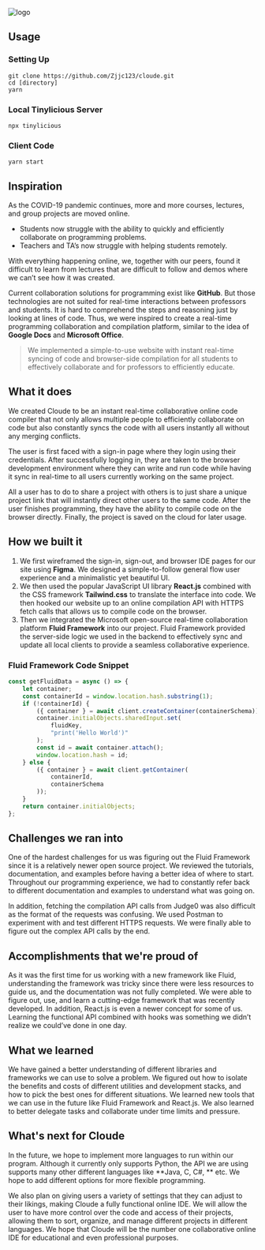 ![logo](https://i.imgur.com/LkYPHZN.png)

## Usage
### Setting Up
```
git clone https://github.com/Zjjc123/cloude.git
cd [directory]
yarn
```
### Local Tinylicious Server
```
npx tinylicious
```
### Client Code
```
yarn start
```


## Inspiration
As the COVID-19 pandemic continues, more and more courses, lectures, and group projects are moved online. 

- Students now struggle with the ability to quickly and efficiently collaborate on programming problems. 
- Teachers and TA’s now struggle with helping students remotely. 

With everything happening online, we, together with our peers, found it difficult to learn from lectures that are difficult to follow and demos where we can’t see how it was created. 

Current collaboration solutions for programming exist like **GitHub**. But those technologies are not suited for real-time interactions between professors and students. It is hard to comprehend the steps and reasoning just by looking at lines of code. Thus, we were inspired to create a real-time programming collaboration and compilation platform, similar to the idea of **Google Docs** and **Microsoft Office**. 

> We implemented a simple-to-use website with instant real-time syncing of code and browser-side compilation for all students to effectively collaborate and for professors to efficiently educate.

## What it does
We created Cloude to be an instant real-time collaborative online code compiler that not only allows multiple people to efficiently collaborate on code but also constantly syncs the code with all users instantly all without any merging conflicts. 

The user is first faced with a sign-in page where they login using their credentials. After successfully logging in, they are taken to the browser development environment where they can write and run code while having it sync in real-time to all users currently working on the same project. 

All a user has to do to share a project with others is to just share a unique project link that will instantly direct other users to the same code. After the user finishes programming, they have the ability to compile code on the browser directly. Finally, the project is saved on the cloud for later usage. 

## How we built it
1. We first wireframed the sign-in, sign-out, and browser IDE pages for our site using **Figma**. We designed a simple-to-follow general flow user experience and a minimalistic yet beautiful UI. 
2. We then used the popular JavaScript UI library **React.js** combined with the CSS framework **Tailwind.css** to translate the interface into code. We then hooked our website up to an online compilation API with HTTPS fetch calls that allows us to compile code on the browser. 
3. Then we integrated the Microsoft open-source real-time collaboration platform **Fluid Framework** into our project. Fluid Framework provided the server-side logic we used in the backend to effectively sync and update all local clients to provide a seamless collaborative experience. 

### Fluid Framework Code Snippet
```javascript
const getFluidData = async () => {
    let container;
    const containerId = window.location.hash.substring(1);
    if (!containerId) {
        ({ container } = await client.createContainer(containerSchema));
        container.initialObjects.sharedInput.set(
            fluidKey,
            "print('Hello World')"
        );
        const id = await container.attach();
        window.location.hash = id;
    } else {
        ({ container } = await client.getContainer(
            containerId,
            containerSchema
        ));
    }
    return container.initialObjects;
};

```

## Challenges we ran into
One of the hardest challenges for us was figuring out the Fluid Framework since it is a relatively newer open source project. We reviewed the tutorials, documentation, and examples before having a better idea of where to start. Throughout our programming experience, we had to constantly refer back to different documentation and examples to understand what was going on. 

In addition, fetching the compilation API calls from Judge0 was also difficult as the format of the requests was confusing. We used Postman to experiment with and test different HTTPS requests. We were finally able to figure out the complex API calls by the end.

## Accomplishments that we're proud of
As it was the first time for us working with a new framework like Fluid, understanding the framework was tricky since there were less resources to guide us, and the documentation was not fully completed. We were able to figure out, use, and learn a cutting-edge framework that was recently developed. In addition, React.js is even a newer concept for some of us. Learning the functional API combined with hooks was something we didn’t realize we could’ve done in one day.

## What we learned
We have gained a better understanding of different libraries and frameworks we can use to solve a problem. We figured out how to isolate the benefits and costs of different utilities and development stacks, and how to pick the best ones for different situations. We learned new tools that we can use in the future like Fluid Framework and React.js. We also learned to better delegate tasks and collaborate under time limits and pressure.

## What's next for Cloude
In the future, we hope to implement more languages to run within our program. Although it currently only supports Python, the API we are using supports many other different languages like **Java, C, C#, ** etc. We hope to add different options for more flexible programming. 

We also plan on giving users a variety of settings that they can adjust to their likings, making Cloude a fully functional online IDE. We will allow the user to have more control over the code and access of their projects, allowing them to sort, organize, and manage different projects in different languages. We hope that Cloude will be the number one collaborative online IDE for educational and even professional purposes.

